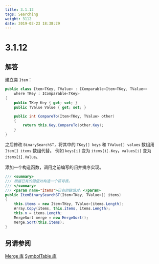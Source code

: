 ```yaml
---
title: 3.1.12
tags: Searching
weight: 3112
date: 2019-02-23 18:38:29
---
```


# 3.1.12


## 解答

建立类 `Item`：

```csharp
public class Item<TKey, TValue> : IComparable<Item<TKey, TValue>>
    where TKey : IComparable<TKey>
{
    public TKey Key { get; set; }
    public TValue Value { get; set; }

    public int CompareTo(Item<TKey, TValue> other)
    {
        return this.Key.CompareTo(other.Key);
    }
}
```

之后修改 `BinarySearchST`，将其中的 `TKey[] keys` 和 `TValue[] values` 数组用 `Item[] items` 数组代替。
例如 `keys[i]` 变为 `items[i].Key`，`values[i]` 变为 `items[i].Value`。

添加一个构造函数，调用之前编写的归并排序实现。

```csharp
/// <summary>
/// 根据已有的键值对构造一个符号表。
/// </summary>
/// <param name="items">已有的键值对。</param>
public ItemBinarySearchST(Item<TKey, TValue>[] items)
{
    this.items = new Item<TKey, TValue>[items.Length];
    Array.Copy(items, this.items, items.Length);
    this.n = items.Length;
    MergeSort merge = new MergeSort();
    merge.Sort(this.items);
}
```

## 另请参阅

[Merge 库](https://github.com/ikesnowy/Algorithms-4th-Edition-in-Csharp/tree/master/2%20Sorting/2.2/Merge)
[SymbolTable 库](https://github.com/ikesnowy/Algorithms-4th-Edition-in-Csharp/tree/master/3%20Searching/3.1/SymbolTable)
